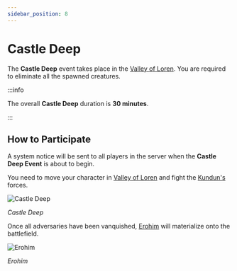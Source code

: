 ```yaml
---
sidebar_position: 8
---
```


# Castle Deep

The **Castle Deep** event takes place in the [Valley of Loren](/maps/valley-of-loren). You are required to eliminate all the spawned creatures.

:::info

The overall **Castle Deep** duration is **30 minutes**.

:::

## How to Participate

A system notice will be sent to all players in the server when the **Castle Deep Event** is about to begin.

You need to move your character in [Valley of Loren](/maps/valley-of-loren) and fight the [Kundun's](/special-monsters/bosses/kundun) forces.

![Castle Deep](/img/events/cs/castle-deep.jpg)

_Castle Deep_

Once all adversaries have been vanquished, [Erohim](/special-monsters/bosses/erohim) will materialize onto the battlefield.

![Erohim](/img/monsters/special/bosses/erohim.jpg)

_Erohim_

